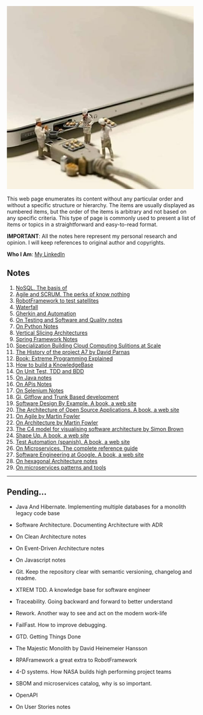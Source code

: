 ![](images/tech_and_bread.jpeg)

This web page enumerates its content without any particular order and without a specific structure or hierarchy. The items are usually displayed as numbered items, but the order of the items is arbitrary and not based on any specific criteria. This type of page is commonly used to present a list of items or topics in a straightforward and easy-to-read format.

**IMPORTANT**: All the notes here represent my personal research and opinion. I will keep references to original author and copyrights.

**Who I Am**: [My LinkedIn](https://www.linkedin.com/in/matiasmiguez/)

## Notes

1. [NoSQL. The basis of](/pages/01.nosql_the_basis_of.md)
2. [Agile and SCRUM. The perks of know nothing](/pages/02.agile-and-scrum.md)
3. [RobotFramework to test satellites](/pages/03.robotframework-to-test-satellites.md)
4. [Waterfall](/pages/04.waterfall.md)
5. [Gherkin and Automation](pages/05.gherkin_and_automation.md)
6. [On Testing and Software and Quality notes](/pages/06.on_testing_and_software_quality_notes.md)
7. [On Python Notes](/pages/07.on_python_notes.md)
8. [Vertical Slicing Architectures](/pages/08.vertical_slicing_architectures.md)
9. [Spring Framework Notes](/pages/09.spring_framework_notes.md)
10. [Specialization Building Cloud Computing Sulitions at Scale](/pages/10.specialization_building_cloud_computing_solutions_at_scale.md)
11. [The History of the project A7 by David Parnas](/pages/11.the_history_of_the_project_A7_by_David_Parnas.md)
12. [Book: Extreme Programming Explained](/pages/12.book_extreme_programming_explained.md)
13. [How to build a KnowledgeBase](/pages/13.how_to_build_a_knowledge_base.md)
14. [On Unit Test, TDD and BDD](/pages/14.on_unit_test_tdd_and_bdd.md)
15. [On Java notes](/pages/15.on_java_notes.md)
16. [On APis Notes](/pages/16.on_rest_api_notes.md)
17. [On Selenium Notes](/pages/17.on_selenium_notes.md)
18. [Gi, Gitflow and Trunk Based development](/pages/18.git_and_gitflow_trunk_based_dev.md) 
19. [Software Design By Example. A book, a web site](https://third-bit.com/sdxjs/)
20. [The Architecture of Open Source Applications. A book, a web site](http://aosabook.org/en/index.html)
21. [On Agile by Martin Fowler](https://martinfowler.com/agile.html)
22. [On Architecture by Martin Fowler](https://martinfowler.com/architecture/)
23. [The C4 model for visualising software architecture by Simon Brown](https://c4model.com/)
24. [Shape Up. A book, a web site](https://basecamp.com/shapeup)
25. [Test Automation (spanish). A book, a web site](https://nicopaez.gitbook.io/test-automation/)
26. [On Microservices. The complete reference guide](https://microservices.io/)
27. [Software Engineering at Google. A book, a web site](https://abseil.io/resources/swe-book)
28. [On hexagonal Architecture notes](/pages/28.on_hexagonal_architecture_notes.md)
29. [On microservices patterns and tools](/pages/29.on_microservices_patterns_and_tools.md)

----

## Pending...

- Java And Hibernate. Implementing multiple databases for a monolith legacy code base
- Software Architecture. Documenting Architecture with ADR
- On Clean Architecture notes
- On Event-Driven Architecture notes

- On Javascript notes
- Git. Keep the repository clear with semantic versioning, changelog and readme.
- XTREM TDD. A knowledge base for software engineer
- Traceability. Going backward and forward to better understand
- Rework. Another way to see and act on the modern work-life
- FailFast. How to improve debugging.
- GTD. Getting Things Done
- The Majestic Monolith by David Heinemeier Hansson
- RPAFramework a great extra to RobotFramework
- 4-D systems. How NASA builds high performing project teams
- SBOM and microservices catalog, why is so important.
- OpenAPI
- On User Stories notes